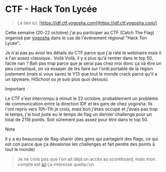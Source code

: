 [pinned]: <> (true)
[title]: <> (CTF - Hack Ton Lycée)
[tags]: <> (event, ctf, cyber, lycée, Y13)
# CTF - Hack Ton Lycée 
> Le lien ici: [https://idf.ctf.yogosha.com](https://idf.ctf.yogosha.com/)

Cette semaine (20-22 octobre) j'ai pu participer au CTF (Catch The Flag) organisé par [yogosha](https://yogosha.com) dans le cas de l'événement régional "Hack Ton Lycée"..

Je n'ai pas pu avoir les détails du CTF parce que j'ai raté le webinaire mais il a l'air assez classique.. Voilà Voilà, il y a plus qu'à rentrer dans le top 50, facile nan ? Bah pas trop parce que je serai pas chez moi donc ça va être un peu compliqué, on va essayer de les faire sur l'ordi portable de la région justement (mais si vous savez le Y13 que tout le monde crack parce qu'il a un spyware, HiSchool ou je suis plus quoi dessus).

> [!IMPORTANT]
> Le CTF s'est interrompu à minuit le 22 octobre, probablement un problème de communication entre la direction IDF et les gars de chez yogosha. Ils l'ont repris vers 10h-11h je crois, mais bon j'étais occupé et j'avais pas trop le temps, j'ai tout juste eu le temps de flag un dernier challenge pour un total de 2118 points. Soit sûrement pas assez pour être dans le top 50.

> [!NOTE]
> Il y a eu beaucoup de flag-sharer (des gens qui partagent des flags, ce qui est con parce que ça dévalorise les challenges et fait perdre des points à tout le monde)

> Je ne crois pas que l'on ait déjà un accès au scoreboard, mais mon compte est [ici](https://idf.ctf.yogosha.com/users?field=name&q=daisseur) ça intéresse quelqu'un 
